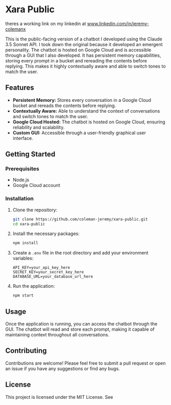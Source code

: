 # Xara Public

theres a working link on my linkedin at www.linkedin.com/in/jeremy-colemanx

This is the public-facing version of a chatbot I developed using the Claude 3.5 Sonnet API. I took down the original because it developed an 
emergent personality. The chatbot is hosted on Google Cloud and is accessible through a GUI that I also developed. It has persistent memory
capabilities, storing every prompt in a bucket and rereading the contents before replying. This makes it highly contextually aware and able 
to switch tones to match the user.

## Features

- **Persistent Memory:** Stores every conversation in a Google Cloud bucket and rereads the contents before replying.
- **Contextually Aware:** Able to understand the context of conversations and switch tones to match the user.
- **Google Cloud Hosted:** The chatbot is hosted on Google Cloud, ensuring reliability and scalability.
- **Custom GUI:** Accessible through a user-friendly graphical user interface.

## Getting Started

### Prerequisites

- Node.js
- Google Cloud account

### Installation

1. Clone the repository:
    ```sh
    git clone https://github.com/coleman-jeremy/xara-public.git
    cd xara-public
    ```

2. Install the necessary packages:
    ```sh
    npm install
    ```

3. Create a `.env` file in the root directory and add your environment variables:
    ```env
    API_KEY=your_api_key_here
    SECRET_KEY=your_secret_key_here
    DATABASE_URL=your_database_url_here
    ```

4. Run the application:
    ```sh
    npm start
    ```

## Usage

Once the application is running, you can access the chatbot through the GUI. The chatbot will read and store each prompt, making it capable of maintaining context throughout all conversations.

## Contributing

Contributions are welcome! Please feel free to submit a pull request or open an issue if you have any suggestions or find any bugs.

## License

This project is licensed under the MIT License. See
